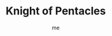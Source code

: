 ---
# basics
title     		 : "Knight of Pentacles"
token					 : 'coins-12'
card_type			 : '' # major, minor, court
layout				 : "tarot-card"
author    		 : 'me'
one_liner 		 : "Caution, focus, realism, invention"
alt_names			 : ['Prince of Disks', 'Son of Roots']
images				 : ['/assets/images/tarot/rws/rw-coins-12.jpg']
keywords			 : ['caution', 'focus', 'realism', 'invention']
url						 : 'tarot/cards/coins-12'
aliases				 : ['coins-knight']

personality    : "The Knight of Coins can represent anyone who wants to lead the way (Knight) to greater physical and financial success (Coins). The Knight may also represent the tendency to be more cautious than adventuresome, or a compulsive desire to avoid risk by obsessing on tiny logistical or physical details."

meaning_light  : "Spending money wisely. Saving for a rainy day. Paying close attention to physical or financial details. Knowing where every dollar goes. Having safe sex. Preferring facts to “good feelings.” Finding creative ways to “make do” with resources on hand. Completing a new invention."

meaning_shadow : "Throwing caution to the four winds. Spending without regard for consequence. Spending on luxury when necessities are lacking. Escaping stress by spending money. Obsessing on tiny physical or financial details. Perpetually chasing after some new bauble. Copying another’s work and claiming it as your own."

# more detail
correspondence_element 			: "Air"
correspondence_planet 			: "Earth"
correspondence_affirmation 	: "I temper my actions with cautious optimism."
correspondence_story 				: "The main character takes a tentative first step toward a new solution."

advice_relationships 	 : "Relationships, like investments, should pay dividends. Your investment of time, attention, and affection should be returned by your friends and partners. Taking care of others is admirable; take care of yourself, too. Watch for creative ways to enjoy time together without spending money."

advice_work 					 : "Keep an eye on the bottom line. Some times call for penny-pinching. At other times, growth many depend on generosity. There’s satisfaction in delivering a final, physical product. Keep an eye on the goal. Keep your commitments. Tackle big projects one step at a time."

advice_spirituality 	 : "Avoid taking a guru’s claims at face value. Weigh any guidance received on the scales of your heart. Take spiritual advice (including advice from this book) with great caution and deliberation. Find practical, physical, creative ways to express your spiritual insights."

advice_personal_growth : "There’s a fine line between caution and pessimism. Believe in yourself and what you hope to achieve; at the same time, be sure to attend to the “doing” that leads to “having.” Encourage progress by keeping a physical reminder of upcoming rewards close at hand."

advice_fortune_telling : "A stingy person may chide you for spending money. Be prepared to defend an economic or sexual decision."

questions	: ["What’s the difference between caution and fear?", "How can I evaluate the practicality of my own ideas and methods?", "How realistic are my goals?"]

# referenced in the symbols.toml data file
symbols	  : ['knight', 'coins', 'adoration-of-coin', 'unmoving-horse']

# metadata
suppress_topnav : true
related_cards 	: []

---